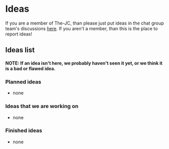 # Ideas
If you are a member of The-JC, than please just put ideas in the chat group team's discussions [here](https://github.com/orgs/The-J-C/teams/chat-group/discussions/1). If you aren't a member, than this is the place to report ideas!

## Ideas list
#### NOTE: If an idea isn't here, we probably haven't seen it yet, or we think it is a bad or flawed idea.
### Planned ideas
- none
### Ideas that we are working on
- none
### Finished ideas
- none

